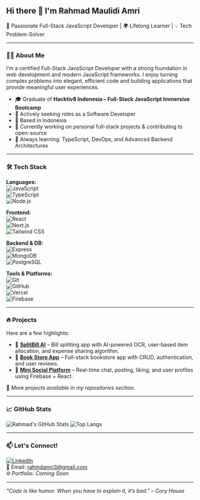## Hi there 👋 I'm Rahmad Maulidi Amri

🚀 Passionate Full-Stack JavaScript Developer | 🌍 Lifelong Learner | 💡 Tech Problem-Solver

---

### 👨‍💻 About Me

I’m a certified Full-Stack JavaScript Developer with a strong foundation in web development and modern JavaScript frameworks. I enjoy turning complex problems into elegant, efficient code and building applications that provide meaningful user experiences.

- 🎓 Graduate of **Hacktiv8 Indonesia – Full-Stack JavaScript Immersive Bootcamp**
- 💼 Actively seeking roles as a Software Developer
- 📍 Based in Indonesia
- 🔭 Currently working on personal full-stack projects & contributing to open-source
- 🌱 Always learning: TypeScript, DevOps, and Advanced Backend Architectures

---

### 🛠️ Tech Stack

**Languages:**  
![JavaScript](https://img.shields.io/badge/-JavaScript-black?style=flat-square&logo=javascript)  
![TypeScript](https://img.shields.io/badge/-TypeScript-007ACC?style=flat-square&logo=typescript)  
![Node.js](https://img.shields.io/badge/-Node.js-339933?style=flat-square&logo=nodedotjs)

**Frontend:**  
![React](https://img.shields.io/badge/-React-61DAFB?style=flat-square&logo=react)  
![Next.js](https://img.shields.io/badge/-Next.js-black?style=flat-square&logo=next.js)  
![Tailwind CSS](https://img.shields.io/badge/-TailwindCSS-38B2AC?style=flat-square&logo=tailwind-css)

**Backend & DB:**  
![Express](https://img.shields.io/badge/-Express-black?style=flat-square&logo=express)  
![MongoDB](https://img.shields.io/badge/-MongoDB-4EA94B?style=flat-square&logo=mongodb)  
![PostgreSQL](https://img.shields.io/badge/-PostgreSQL-336791?style=flat-square&logo=postgresql)

**Tools & Platforms:**  
![Git](https://img.shields.io/badge/-Git-F05032?style=flat-square&logo=git)  
![GitHub](https://img.shields.io/badge/-GitHub-black?style=flat-square&logo=github)  
![Vercel](https://img.shields.io/badge/-Vercel-black?style=flat-square&logo=vercel)  
![Firebase](https://img.shields.io/badge/-Firebase-FFCA28?style=flat-square&logo=firebase)

---

### 🔥 Projects

Here are a few highlights:

- 🔹 [**SplitBill AI**](https://gp-dio.web.app/) – Bill splitting app with AI-powered OCR, user-based item allocation, and expense sharing algorithm.  
- 🔹 [**Book Store App**](#) – Full-stack bookstore app with CRUD, authentication, and user reviews.  
- 🔹 [**Mini Social Platform**](#) – Real-time chat, posting, liking, and user profiles using Firebase + React.

📌 *More projects available in my repositories section.*

---

### 📈 GitHub Stats

![Rahmad's GitHub Stats](https://github-readme-stats.vercel.app/api?username=RahmadAmri&show_icons=true&theme=radical)
![Top Langs](https://github-readme-stats.vercel.app/api/top-langs/?username=RahmadAmri&layout=compact&theme=radical)

---

### 📫 Let's Connect!

[![LinkedIn](https://img.shields.io/badge/-Rahmad%20Amri-blue?style=flat-square&logo=Linkedin&logoColor=white&link=https://www.linkedin.com/in/rahmad-amri)](https://www.linkedin.com/in/rahmad-amri)  
📧 Email: rahmdamri3@gmail.com  
🌐 Portfolio: *Coming Soon*

---

_“Code is like humor. When you have to explain it, it’s bad.” – Cory House_
